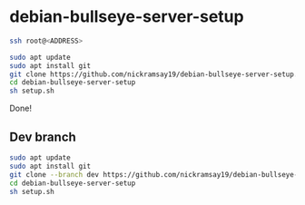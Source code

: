 # debian-bullseye-server-setup

```sh
ssh root@<ADDRESS>
```

```sh
sudo apt update
sudo apt install git
git clone https://github.com/nickramsay19/debian-bullseye-server-setup.git 
cd debian-bullseye-server-setup
sh setup.sh
```

Done!

## Dev branch
```sh
sudo apt update
sudo apt install git
git clone --branch dev https://github.com/nickramsay19/debian-bullseye-server-setup.git 
cd debian-bullseye-server-setup
sh setup.sh
```
